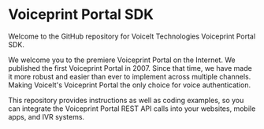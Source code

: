 Voiceprint Portal SDK
=====================

Welcome to the GitHub repository for VoiceIt Technologies Voiceprint Portal SDK.

We welcome you to the premiere Voiceprint Portal on the Internet. We published 
the first Voiceprint Portal in 2007. Since that time, we have made it more 
robust and easier than ever to implement across multiple channels. Making 
VoiceIt's Voiceprint Portal the only choice for voice authentication.

This repository provides instructions as well as coding examples, so you can 
integrate the Voiceprint Portal REST API calls into your websites, mobile apps, 
and IVR systems. 




